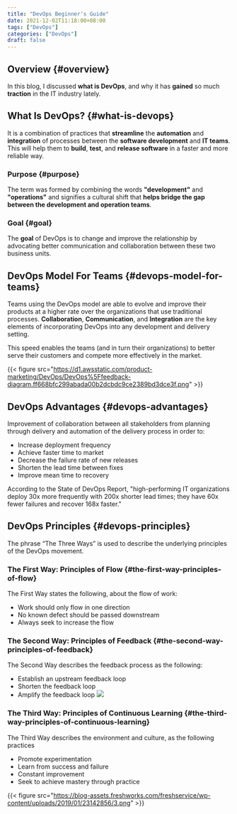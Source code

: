 ```yaml
---
title: "DevOps Beginner's Guide"
date: 2021-12-02T11:18:00+08:00
tags: ["DevOps"]
categories: ["DevOps"]
draft: false
---
```


## Overview {#overview}

In this blog, I discussed **what is DevOps**, and why it has **gained** so much **traction** in the IT industry lately.


## What Is DevOps? {#what-is-devops}

It is a combination of practices that **streamline** the **automation** and **integration** of processes between the **software development** and **IT teams**. This will help them to **build**, **test**, and **release software** in a faster and more reliable way.


### Purpose {#purpose}

The term was formed by combining the words **"development"** and **"operations"** and signifies a cultural shift that **helps bridge the gap between the development and operation teams**.


### Goal {#goal}

The **goal** of DevOps is to change and improve the relationship by advocating better communication and collaboration between these two business units.


## DevOps Model For Teams {#devops-model-for-teams}

Teams using the DevOps model are able to evolve and improve their products at a higher rate over the organizations that use traditional processes. **Collaboration**, **Communication**, and **Integration** are the key elements of incorporating DevOps into any development and delivery setting.

This speed enables the teams (and in turn their organizations) to better serve their customers and compete more effectively in the market.

{{< figure src="https://d1.awsstatic.com/product-marketing/DevOps/DevOps%5Ffeedback-diagram.ff668bfc299abada00b2dcbdc9ce2389bd3dce3f.png" >}}


## DevOps Advantages {#devops-advantages}

Improvement of collaboration between all stakeholders from planning through delivery and automation of the delivery process in order to:

-   Increase deployment frequency
-   Achieve faster time to market
-   Decrease the failure rate of new releases
-   Shorten the lead time between fixes
-   Improve mean time to recovery

According to the State of DevOps Report, "high-performing IT organizations deploy 30x more frequently with 200x shorter lead times; they have 60x fewer failures and recover 168x faster."


## DevOps Principles {#devops-principles}

The phrase “The Three Ways” is used to describe the underlying principles of the DevOps movement.


### The First Way: Principles of Flow {#the-first-way-principles-of-flow}

The First Way states the following, about the flow of work:

-   Work should only flow in one direction
-   No known defect should be passed downstream
-   Always seek to increase the flow


### The Second Way: Principles of Feedback {#the-second-way-principles-of-feedback}

The Second Way describes the feedback process as the following:

-   Establish an upstream feedback loop
-   Shorten the feedback loop
-   Amplify the feedback loop
    ![](https://blog-assets.freshworks.com/freshservice/wp-content/uploads/2019/01/23142830/2.png)


### The Third Way: Principles of Continuous Learning {#the-third-way-principles-of-continuous-learning}

The Third Way describes the environment and culture, as the following practices

-   Promote experimentation
-   Learn from success and failure
-   Constant improvement
-   Seek to achieve mastery through practice

{{< figure src="https://blog-assets.freshworks.com/freshservice/wp-content/uploads/2019/01/23142856/3.png" >}}
